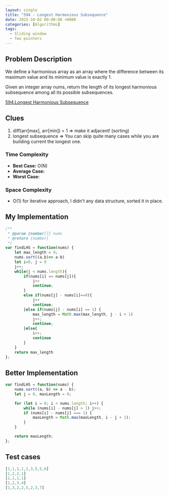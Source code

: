 ```yaml
---
layout: single
title: "594 - Longest Harmonious Subsequence"
date: 2025-10-02 00:00:00 +0000
categories: [Algorithms]
tags:
  - Sliding window
  - Two pointers
---
```


## Problem Description



We define a harmonious array as an array where the difference between its maximum value and its minimum value is exactly 1.

Given an integer array nums, return the length of its longest harmonious subsequence among all its possible subsequences.  

[594.Longest Harmonious Subsequence](https://leetcode.com/problems/longest-harmonious-subsequence/description/?envType=problem-list-v2&envId=sliding-window
)

## Clues

1. diff(arr[max], arr[min]) = 1 => make it adjacent! (sorting)
2. longest subsequence => You can skip quite many cases while you are building current the longest one.


### Time Complexity
- **Best Case:** O(N)
- **Average Case:** 
- **Worst Case:** 

### Space Complexity
- O(1) for iterative approach, I didn't any data structure, sorted it in place.

## My Implementation

```javascript
/**
 * @param {number[]} nums
 * @return {number}
 */
var findLHS = function(nums) {
    let max_length = 0;
    nums.sort((a,b)=> a-b)
    let i=0, j = 0
    j++;
    while(j < nums.length){
        if(nums[i] == nums[j]){
            j++
            continue;
        }
        else if(nums[j] - nums[i]==0){
            j++
            continue;
        }else if(nums[j] - nums[i] == 1) {
            max_length = Math.max(max_length, j - i + 1)
            j++;
            continue;
        }else{
            i++;
            continue
        }
    }
    return max_length
};
```

## Better Implementation
```javascript
var findLHS = function(nums) {
    nums.sort((a, b) => a - b);
    let j = 0, maxLength = 0;

    for (let i = 0; i < nums.length; i++) {
        while (nums[i] - nums[j] > 1) j++;
        if (nums[i] - nums[j] === 1) {
            maxLength = Math.max(maxLength, i - j + 1);
        }
    }

    return maxLength;
};
```

## Test cases
```javascript
[1,1,1,1,1,3,5,5,6]
[1,2,2,1]
[1,1,1,1]
[1,2,3,4]
[1,3,2,2,5,2,3,7]
```
